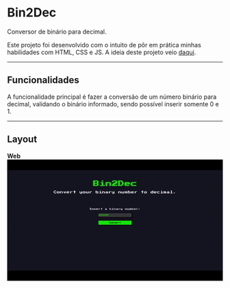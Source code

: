 # Bin2Dec
Conversor de binário para decimal.

Este projeto foi desenvolvido com o intuito de pôr em prática minhas habilidades com HTML, CSS e JS.
A ideia deste projeto veio [daqui](https://github.com/florinpop17/app-ideas).

<hr>

## Funcionalidades

A funcionalidade principal é fazer a conversão de um número binário para decimal, validando o binário informado, sendo possível inserir somente 0 e 1.

<hr>

## Layout

**Web**
![layout web da aplicação](https://github.com/wcarestini/Bin2Dec/blob/main/assets/layout-web.gif?raw=true)
